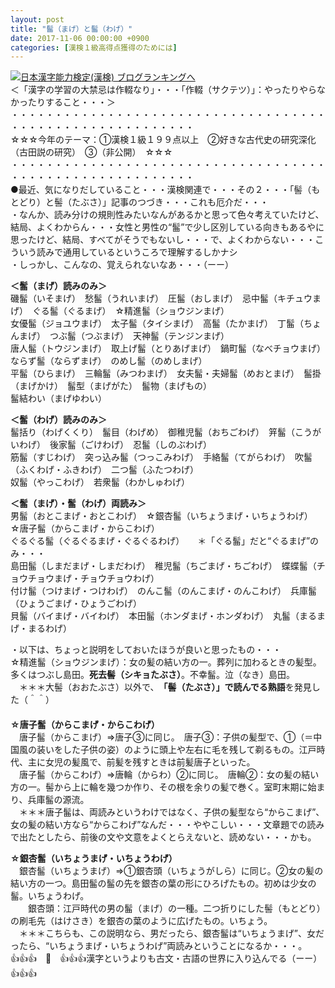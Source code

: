 ```yaml
---
layout: post
title: "髷（まげ）と髷（わげ）"
date: 2017-11-06 00:00:00 +0900
categories: [漢検１級高得点獲得のためには]
---
```


[![](/syuusyuu9701/assets/images/髷（まげ）と髷（わげ）-br_c_3028_1.gif)](http://blog.with2.net/link.php?1659096:3028 "日本漢字能力検定(漢検) ブログランキングへ")[日本漢字能力検定(漢検) ブログランキングへ](http://blog.with2.net/link.php?1659096:3028)  
＜「漢字の学習の大禁忌は作輟なり」・・・「作輟（サクテツ）」：やったりやらなかったりすること・・・＞  
・・・・・・・・・・・・・・・・・・・・・・・・・・・・・・・・・・・・・・・・・・・・・・・・・・・・・・・・・  
☆☆☆今年のテーマ：①漢検１級１９９点以上　②好きな古代史の研究深化（古田説の研究）　③（非公開）　☆☆☆　　  
・・・・・・・・・・・・・・・・・・・・・・・・・・・・・・・・・・・・・・・・・・・・・・・・・・・・・・・・・  
●最近、気になりだしていること・・・漢検関連で・・・その２・・・「髻（もとどり）と髻（たぶさ）」記事のつづき・・・これも厄介だ・・・  
・なんか、読み分けの規則性みたいなんがあるかと思って色々考えていたけど、結局、よくわからん・・・女性と男性の“髷”で少し区別している向きもあるやに思ったけど、結局、すべてがそうでもないし・・・で、よくわからない・・・こういう読みで通用しているというころで理解するしかナシ  
・しっかし、こんなの、覚えられないなあ・・・（ーー）  
  
**＜髷（まげ）読みのみ＞**  
磯髷（いそまげ）　愁髷（うれいまげ）　圧髷（おしまげ）　忌中髷（キチュウまげ）　ぐる髷（ぐるまげ）　☆精進髷（ショウジンまげ）  
女優髷（ジョユウまげ）　太子髷（タイシまげ）　高髷（たかまげ）　丁髷（ちょんまげ）　つぶ髷（つぶまげ）　天神髷（テンジンまげ）  
唐人髷（トウジンまげ）　取上げ髷（とりあげまげ）　鍋町髷（なべチョウまげ）　ならず髷（ならずまげ）　のめし髷（のめしまげ）  
平髷（ひらまげ）　三輪髷（みつわまげ）　女夫髷・夫婦髷（めおとまげ）　髷掛（まげかけ）　髷型（まげがた）　髷物（まげもの）　  
髷結わい（まげゆわい）  
  
**＜髷（わげ）読みのみ＞**  
髷括り（わげくくり）　髷目（わげめ）　御稚児髷（おちごわげ）　笄髷（こうがいわげ）　後家髷（ごけわげ）　忍髷（しのぶわげ）　  
筋髷（すじわげ）　突っ込み髷（つっこみわげ）　手絡髷（てがらわげ）　吹髷（ふくわげ・ふきわげ）　二つ髷（ふたつわげ）　  
奴髷（やっこわげ）　若衆髷（わかしゅわげ）　　　　  
  
**＜髷（まげ）・髷（わげ）両読み＞**  
男髷（おとこまげ・おとこわげ）　☆銀杏髷（いちょうまげ・いちょうわげ）　☆唐子髷（からこまげ・からこわげ）　  
ぐるぐる髷（ぐるぐるまげ・ぐるぐるわげ）　　＊「ぐる髷」だと“ぐるまげ”のみ・・・　  
島田髷（しまだまげ・しまだわげ）　稚児髷（ちごまげ・ちごわげ）　蝶蝶髷（チョウチョウまげ・チョウチョウわげ）　  
付け髷（つけまげ・つけわげ）　のんこ髷（のんこまげ・のんこわげ）　兵庫髷（ひょうごまげ・ひょうごわげ）  
貝髷（バイまげ・バイわげ）　本田髷（ホンダまげ・ホンダわげ）　丸髷（まるまげ・まるわげ）  
  
・以下は、ちょっと説明をしておいたほうが良いと思ったもの・・・  
☆精進髷（ショウジンまげ）：女の髪の結い方の一。葬列に加わるときの髪型。多くはつぶし島田。**死去髻（シキョたぶさ）**。不幸髷。泣（なき）島田。  
　＊＊＊大髻（おおたぶさ）以外で、　**「髻（たぶさ）」で読んでる熟語**を発見した（＾＾）  
　  
**☆唐子髷（からこまげ・からこわげ）**  
　唐子髷（からこまげ）⇒唐子③に同じ。　唐子③：子供の髪型で、①（＝中国風の装いをした子供の姿）のように頭上や左右に毛を残して剃るもの。江戸時代、主に女児の髪風で、前髪を残すときは前髪唐子といった。  
　唐子髷（からこわげ）⇒唐輪（からわ）②に同じ。　唐輪②：女の髪の結い方の一。髻から上に輪を幾つか作り、その根を余りの髪で巻く。室町末期に始まり、兵庫髷の源流。  
　＊＊＊唐子髷は、両読みというわけではなく、子供の髪型なら“からこまげ”、女の髪の結い方なら“からこわげ”なんだ・・・ややこしい・・・文章題での読みで出たとしたら、前後の文や文意をよくとらえないと、読めない・・・かも。  
  
**☆銀杏髷（いちょうまげ・いちょうわげ）**  
　銀杏髷（いちょうまげ）⇒①銀杏頭（いちょうがしら）に同じ。②女の髪の結い方の一つ。島田髷の髷の先を銀杏の葉の形にひろげたもの。初めは少女の髷。いちょうわげ。  
　　銀杏頭：江戸時代の男の髷（まげ）の一種。二つ折りにした髻（もとどり）の刷毛先（はけさき）を銀杏の葉のように広げたもの。いちょう。  
　＊＊＊こちらも、この説明なら、男だったら、銀杏髷は“いちょうまげ”、女だったら、“いちょうまげ・いちょうわげ”両読みということになるか・・・。  
👍👍👍　🐔　👍👍👍漢字というよりも古文・古語の世界に入り込んでる（ーー）👍👍👍